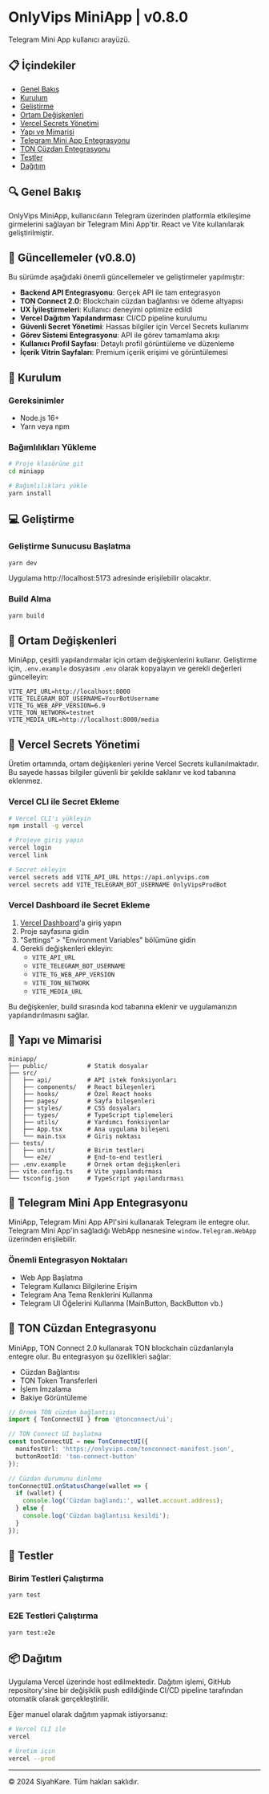 # OnlyVips MiniApp | v0.8.0

Telegram Mini App kullanıcı arayüzü.

## 📋 İçindekiler

- [Genel Bakış](#genel-bakış)
- [Kurulum](#kurulum)
- [Geliştirme](#geliştirme)
- [Ortam Değişkenleri](#ortam-değişkenleri)
- [Vercel Secrets Yönetimi](#vercel-secrets-yönetimi)
- [Yapı ve Mimarisi](#yapı-ve-mimarisi)
- [Telegram Mini App Entegrasyonu](#telegram-mini-app-entegrasyonu)
- [TON Cüzdan Entegrasyonu](#ton-cüzdan-entegrasyonu)
- [Testler](#testler)
- [Dağıtım](#dağıtım)

## 🔍 Genel Bakış

OnlyVips MiniApp, kullanıcıların Telegram üzerinden platformla etkileşime girmelerini sağlayan bir Telegram Mini App'tir. React ve Vite kullanılarak geliştirilmiştir.

## 🌟 Güncellemeler (v0.8.0)

Bu sürümde aşağıdaki önemli güncellemeler ve geliştirmeler yapılmıştır:

- **Backend API Entegrasyonu**: Gerçek API ile tam entegrasyon
- **TON Connect 2.0**: Blockchain cüzdan bağlantısı ve ödeme altyapısı
- **UX İyileştirmeleri**: Kullanıcı deneyimi optimize edildi
- **Vercel Dağıtım Yapılandırması**: CI/CD pipeline kurulumu
- **Güvenli Secret Yönetimi**: Hassas bilgiler için Vercel Secrets kullanımı
- **Görev Sistemi Entegrasyonu**: API ile görev tamamlama akışı
- **Kullanıcı Profil Sayfası**: Detaylı profil görüntüleme ve düzenleme
- **İçerik Vitrin Sayfaları**: Premium içerik erişimi ve görüntülemesi

## 🚀 Kurulum

### Gereksinimler

- Node.js 16+
- Yarn veya npm

### Bağımlılıkları Yükleme

```bash
# Proje klasörüne git
cd miniapp

# Bağımlılıkları yükle
yarn install
```

## 💻 Geliştirme

### Geliştirme Sunucusu Başlatma

```bash
yarn dev
```

Uygulama http://localhost:5173 adresinde erişilebilir olacaktır.

### Build Alma

```bash
yarn build
```

## 🔐 Ortam Değişkenleri

MiniApp, çeşitli yapılandırmalar için ortam değişkenlerini kullanır. Geliştirme için, `.env.example` dosyasını `.env` olarak kopyalayın ve gerekli değerleri güncelleyin:

```env
VITE_API_URL=http://localhost:8000
VITE_TELEGRAM_BOT_USERNAME=YourBotUsername
VITE_TG_WEB_APP_VERSION=6.9
VITE_TON_NETWORK=testnet
VITE_MEDIA_URL=http://localhost:8000/media
```

## 🔑 Vercel Secrets Yönetimi

Üretim ortamında, ortam değişkenleri yerine Vercel Secrets kullanılmaktadır. Bu sayede hassas bilgiler güvenli bir şekilde saklanır ve kod tabanına eklenmez.

### Vercel CLI ile Secret Ekleme

```bash
# Vercel CLI'ı yükleyin
npm install -g vercel

# Projeye giriş yapın
vercel login
vercel link

# Secret ekleyin
vercel secrets add VITE_API_URL https://api.onlyvips.com
vercel secrets add VITE_TELEGRAM_BOT_USERNAME OnlyVipsProdBot
```

### Vercel Dashboard ile Secret Ekleme

1. [Vercel Dashboard](https://vercel.com)'a giriş yapın
2. Proje sayfasına gidin
3. "Settings" > "Environment Variables" bölümüne gidin
4. Gerekli değişkenleri ekleyin:
   - `VITE_API_URL`
   - `VITE_TELEGRAM_BOT_USERNAME`
   - `VITE_TG_WEB_APP_VERSION`
   - `VITE_TON_NETWORK`
   - `VITE_MEDIA_URL`

Bu değişkenler, build sırasında kod tabanına eklenir ve uygulamanızın yapılandırılmasını sağlar.

## 📂 Yapı ve Mimarisi

```
miniapp/
├── public/           # Statik dosyalar
├── src/
│   ├── api/          # API istek fonksiyonları
│   ├── components/   # React bileşenleri
│   ├── hooks/        # Özel React hooks
│   ├── pages/        # Sayfa bileşenleri
│   ├── styles/       # CSS dosyaları
│   ├── types/        # TypeScript tiplemeleri
│   ├── utils/        # Yardımcı fonksiyonlar
│   ├── App.tsx       # Ana uygulama bileşeni
│   └── main.tsx      # Giriş noktası
├── tests/
│   ├── unit/         # Birim testleri
│   └── e2e/          # End-to-end testleri
├── .env.example      # Örnek ortam değişkenleri
├── vite.config.ts    # Vite yapılandırması
└── tsconfig.json     # TypeScript yapılandırması
```

## 🔗 Telegram Mini App Entegrasyonu

MiniApp, Telegram Mini App API'sini kullanarak Telegram ile entegre olur. Telegram Mini App'in sağladığı WebApp nesnesine `window.Telegram.WebApp` üzerinden erişilebilir.

### Önemli Entegrasyon Noktaları

- Web App Başlatma
- Telegram Kullanıcı Bilgilerine Erişim
- Telegram Ana Tema Renklerini Kullanma
- Telegram UI Öğelerini Kullanma (MainButton, BackButton vb.)

## 💎 TON Cüzdan Entegrasyonu

MiniApp, TON Connect 2.0 kullanarak TON blockchain cüzdanlarıyla entegre olur. Bu entegrasyon şu özellikleri sağlar:

- Cüzdan Bağlantısı
- TON Token Transferleri
- İşlem İmzalama
- Bakiye Görüntüleme

```typescript
// Örnek TON cüzdan bağlantısı
import { TonConnectUI } from '@tonconnect/ui';

// TON Connect UI başlatma
const tonConnectUI = new TonConnectUI({
  manifestUrl: 'https://onlyvips.com/tonconnect-manifest.json',
  buttonRootId: 'ton-connect-button'
});

// Cüzdan durumunu dinleme
tonConnectUI.onStatusChange(wallet => {
  if (wallet) {
    console.log('Cüzdan bağlandı:', wallet.account.address);
  } else {
    console.log('Cüzdan bağlantısı kesildi');
  }
});
```

## 🧪 Testler

### Birim Testleri Çalıştırma

```bash
yarn test
```

### E2E Testleri Çalıştırma

```bash
yarn test:e2e
```

## 📦 Dağıtım

Uygulama Vercel üzerinde host edilmektedir. Dağıtım işlemi, GitHub repository'sine bir değişiklik push edildiğinde CI/CD pipeline tarafından otomatik olarak gerçekleştirilir.

Eğer manuel olarak dağıtım yapmak istiyorsanız:

```bash
# Vercel CLI ile
vercel

# Üretim için
vercel --prod
```

---

© 2024 SiyahKare. Tüm hakları saklıdır.
